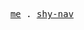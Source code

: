 <p align="center">
  <samp>
    <a href="https://www.shaohang.xin">me</a> .
    <a href="https://shy-nav.shaohang.xin">shy-nav</a>
  </samp>
</p>
